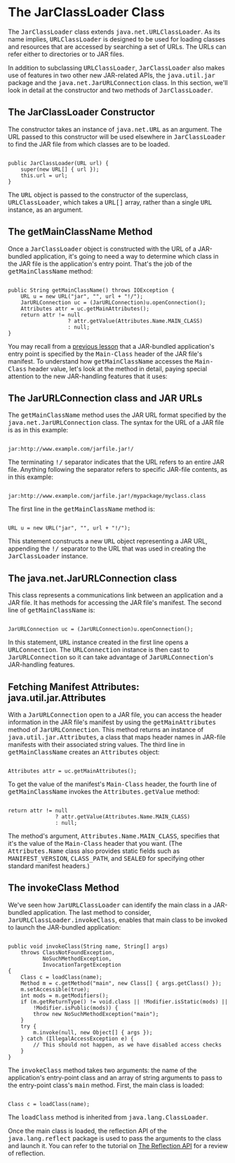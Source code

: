 
# The JarClassLoader Class

The <tt>JarClassLoader</tt> class extends <tt>java.net.URLClassLoader</tt>. As its name implies, <tt>URLClassLoader</tt> is designed to be used for loading classes and resources that are accessed by searching a set of URLs. The URLs can refer either to directories or to JAR files.

In addition to subclassing <tt>URLClassLoader</tt>, <tt>JarClassLoader</tt> also makes use of features in two other new JAR-related APIs, the <tt>java.util.jar</tt> package and the <tt>java.net.JarURLConnection</tt> class. In this section, we'll look in detail at the constructor and two methods of <tt>JarClassLoader</tt>.

## The JarClassLoader Constructor

The constructor takes an instance of <tt>java.net.URL</tt> as an argument. The URL passed to this constructor will be used elsewhere in <tt>JarClassLoader</tt> to find the JAR file from which classes are to be loaded.

```

public JarClassLoader(URL url) {
    super(new URL[] { url });
    this.url = url;
}

```

The <tt>URL</tt> object is passed to the constructor of the superclass, <tt>URLClassLoader</tt>, which takes a <tt>URL[]</tt> array, rather than a single <tt>URL</tt> instance, as an argument.

## The getMainClassName Method

Once a <tt>JarClassLoader</tt> object is constructed with the URL of a JAR-bundled application, it's going to need a way to determine which class in the JAR file is the application's entry point. That's the job of the <tt>getMainClassName</tt> method:

```

public String getMainClassName() throws IOException {
    URL u = new URL("jar", "", url + "!/");
    JarURLConnection uc = (JarURLConnection)u.openConnection();
    Attributes attr = uc.getMainAttributes();
    return attr != null
                   ? attr.getValue(Attributes.Name.MAIN_CLASS)
                   : null;
}

```

You may recall from a [previous lesson](run.html) that a JAR-bundled application's entry point is specified by the <tt>Main-Class</tt> header of the JAR file's manifest. To understand how <tt>getMainClassName</tt> accesses the <tt>Main-Class</tt> header value, let's look at the method in detail, paying special attention to the new JAR-handling features that it uses:

## The JarURLConnection class and JAR URLs

The <tt>getMainClassName</tt> method uses the JAR URL format specified by the <tt>java.net.JarURLConnection</tt> class. The syntax for the URL of a JAR file is as in this example:

```

jar:http://www.example.com/jarfile.jar!/

```

The terminating <tt>!/</tt> separator indicates that the URL refers to an entire JAR file. Anything following the separator refers to specific JAR-file contents, as in this example:

```

jar:http://www.example.com/jarfile.jar!/mypackage/myclass.class

```

The first line in the <tt>getMainClassName</tt> method is:

```

URL u = new URL("jar", "", url + "!/");

```

This statement constructs a new <tt>URL</tt> object representing a JAR URL, appending the <tt>!/</tt> separator to the URL that was used in creating the <tt>JarClassLoader</tt> instance.

## The java.net.JarURLConnection class

This class represents a communications link between an application and a JAR file. It has methods for accessing the JAR file's manifest. The second line of <tt>getMainClassName</tt> is:

```

JarURLConnection uc = (JarURLConnection)u.openConnection();

```

In this statement, <tt>URL</tt> instance created in the first line opens a <tt>URLConnection</tt>. The <tt>URLConnection</tt> instance is then cast to <tt>JarURLConnection</tt> so it can take advantage of <tt>JarURLConnection</tt>'s JAR-handling features.

## Fetching Manifest Attributes: java.util.jar.Attributes

With a <tt>JarURLConnection</tt> open to a JAR file, you can access the header information in the JAR file's manifest by using the <tt>getMainAttributes</tt> method of <tt>JarURLConnection</tt>. This method returns an instance of <tt>java.util.jar.Attributes</tt>, a class that maps header names in JAR-file manifests with their associated string values. The third line in <tt>getMainClassName</tt> creates an <tt>Attributes</tt> object:

```

Attributes attr = uc.getMainAttributes();

```

To get the value of the manifest's <tt>Main-Class</tt> header, the fourth line of <tt>getMainClassName</tt> invokes the <tt>Attributes.getValue</tt> method:

```

return attr != null
               ? attr.getValue(Attributes.Name.MAIN_CLASS)
               : null;

```

The method's argument, <tt>Attributes.Name.MAIN_CLASS</tt>, specifies that it's the value of the <tt>Main-Class</tt> header that you want. (The <tt>Attributes.Name</tt> class also provides static fields such as <tt>MANIFEST_VERSION</tt>, <tt>CLASS_PATH</tt>, and <tt>SEALED</tt> for specifying other standard manifest headers.)

## The invokeClass Method

We've seen how <tt>JarURLClassLoader</tt> can identify the main class in a JAR-bundled application. The last method to consider, <tt>JarURLClassLoader.invokeClass</tt>, enables that main class to be invoked to launch the JAR-bundled application:

```

public void invokeClass(String name, String[] args)
    throws ClassNotFoundException,
           NoSuchMethodException,
           InvocationTargetException
{
    Class c = loadClass(name);
    Method m = c.getMethod("main", new Class[] { args.getClass() });
    m.setAccessible(true);
    int mods = m.getModifiers();
    if (m.getReturnType() != void.class || !Modifier.isStatic(mods) ||
        !Modifier.isPublic(mods)) {
        throw new NoSuchMethodException("main");
    }
    try {
        m.invoke(null, new Object[] { args });
    } catch (IllegalAccessException e) {
        // This should not happen, as we have disabled access checks
    }
}

```

The <tt>invokeClass</tt> method takes two arguments: the name of the application's entry-point class and an array of string arguments to pass to the entry-point class's <tt>main</tt> method. First, the main class is loaded:

```

Class c = loadClass(name);

```

The <tt>loadClass</tt> method is inherited from <tt>java.lang.ClassLoader</tt>.

Once the main class is loaded, the reflection API of the <tt>java.lang.reflect</tt> package is used to pass the arguments to the class and launch it. You can refer to the tutorial on [The Reflection API](../../reflect/index.html) for a review of reflection.
